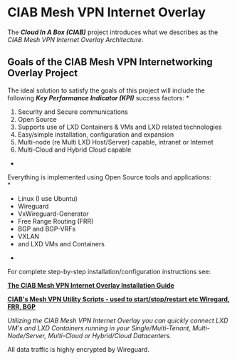 # CIAB Mesh VPN Internet Overlay

The ***Cloud In A Box (CIAB)*** project introduces what we describes as the 
*CIAB Mesh VPN Internet Overlay Architecture*.

## Goals of the CIAB Mesh VPN Internetworking Overlay Project

The ideal solution to satisfy the goals of this project will include the following
***Key Performance Indicator (KPI)*** success factors:
*
1. Security and Secure communications
2. Open Source
3. Supports use of LXD Containers & VMs and LXD related technologies
4. Easy/simple installation, configuration and expansion
5. Multi-node (re Multi LXD Host/Server) capable, intranet or Internet
6. Multi-Cloud and Hybrid Cloud capable
*

Everything is implemented using Open Source tools and applications:   
*  
- Linux (I use Ubuntu)
- Wireguard
- VxWireguard-Generator
- Free Range Routing (FRR)  
- BGP and BGP-VRFs  
- VXLAN   
- and LXD VMs and Containers  
*  
For complete step-by-step installation/configuration instructions see:

**[The CIAB Mesh VPN Internet Overlay Installation Guide](https://github.com/bmullan/CIAB-Mesh-VPN-Wireguard-FRR-BGP-VXLAN-Internet-Overlay/blob/master/CIAB%20Mesh%20VPN%20Internet%20Overlay%20Installation%20Guide%20%20-%20single-tenant.pdf)**

**[CIAB's Mesh VPN Utility Scripts - used to start/stop/restart etc Wiregard, FRR, BGP](https://github.com/bmullan/CIAB-Mesh-VPN-Wireguard-FRR-BGP-VXLAN-Internet-Overlay/blob/master/ciabvpn-utility-scripts.tar.gz)**

*Utilizing the CIAB Mesh VPN Internet Overlay you can quickly connect LXD VM's and LXD Containers
running in your Single/Multi-Tenant, Multi-Node/Server, Multi-Cloud or Hybrid/Cloud Datacenters.*

All data traffic is highly encrypted by Wireguard.

